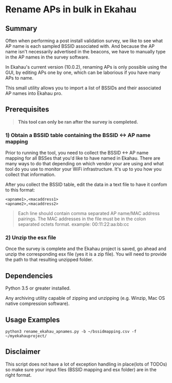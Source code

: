 # Rename APs in bulk in Ekahau

## Summary

Often when performing a post install validation survey, we like to see what AP
name is each sampled BSSID associated with. And because the AP name isn't
necessarily advertised in the beacons, we have to manually type in the AP names
in the survey software.

In Ekahau's current version (10.0.2), renaming APs is only possible using the
GUI, by editing APs one by one, which can be laborious if you have many APs to
name.

This small utility allows you to import a list of BSSIDs and their associated AP
names into Ekahau pro.

## Prerequisites

> **This tool can only be ran after the survey is completed.**

### 1) Obtain a BSSID table containing the BSSID <-> AP name mapping

Prior to running the tool, you need to collect the BSSID <-> AP name mapping
for all BSSes that you'd like to have named in Ekahau.
There are many ways to do that depending on which vendor your are using and what
tool do you use to monitor your WiFi infrastructure. It's up to you how you
collect that information.

After you collect the BSSID table, edit the data in a text file to have it
confom to this format:

```
<apname1>,<macaddress1>
<apname2>,<macaddress2>
```
> Each line should contain comma separated AP name/MAC address pairings.
> The MAC addresses in the file must be in the colon separated octets 
> format.
> example: 00:11:22:aa:bb:cc

### 2)  Unzip the esx file

Once the survey is complete and the Ekahau project is saved, go ahead and
unzip the corresponding esx file (yes it is a zip file). You will need to
provide the path to that resulting unzipped folder.

## Dependencies

Python 3.5 or greater installed.

Any archiving utility capable of zipping and unzipping (e.g. Winzip, Mac OS
native compression software).

## Usage Examples

`python3 rename_ekahau_apnames.py -b ~/bssidmapping.csv -f ~/myekahauproject/`

## Disclaimer

This script does not have a lot of exception handling in place(lots of TODOs) so
make sure your input files (BSSID mapping and esx folder) are in the right
format.
